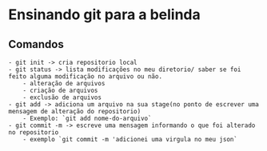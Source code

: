 # Ensinando git para a belinda

## Comandos

    - git init -> cria repositorio local
    - git status -> lista modificações no meu diretorio/ saber se foi feito alguma modificação no arquivo ou não.
    	- alteração de arquivos
    	- criação de arquivos
    	- exclusão de arquivos
    - git add -> adiciona um arquivo na sua stage(no ponto de escrever uma mensagem de alteração do repositorio)
    	- Exemplo: `git add nome-do-arquivo`
    - git commit -m -> escreve uma mensagem informando o que foi alterado no repositorio
    	- exemplo `git commit -m 'adicionei uma virgula no meu json`
